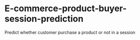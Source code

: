 # E-commerce-product-buyer-session-prediction
Predict whether customer purchase a product or not in a session
